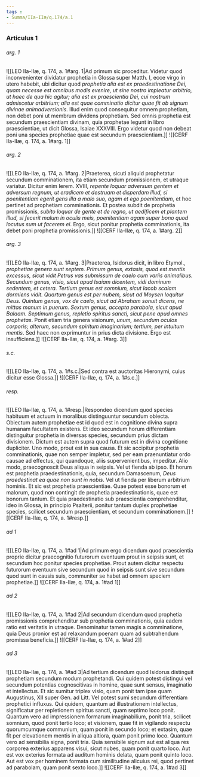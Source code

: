 ```yaml
---
tags : 
- Summa/IIa-IIæ/q.174/a.1
---
```


### Articulus 1

###### arg. 1
![[LEO IIa-IIæ, q. 174, a. 1#arg. 1|Ad primum sic proceditur. Videtur quod inconvenienter dividatur prophetia in Glossa super Matth. I, ecce virgo in utero habebit, ubi dicitur quod *prophetia alia est ex praedestinatione Dei, quam necesse est omnibus modis evenire, ut sine nostro impleatur arbitrio, ut haec de qua hic agitur; alia est ex praescientia Dei, cui nostrum admiscetur arbitrium; alia est quae comminatio dicitur quae fit ob signum divinae animadversionis*. Illud enim quod consequitur omnem prophetiam, non debet poni ut membrum dividens prophetiam. Sed omnis prophetia est secundum praescientiam divinam, quia prophetae legunt in libro praescientiae, ut dicit Glossa, Isaiae XXXVIII. Ergo videtur quod non debeat poni una species prophetiae quae est secundum praescientiam.]]
![[CERF IIa-IIæ, q. 174, a. 1#arg. 1]]

###### arg. 2
![[LEO IIa-IIæ, q. 174, a. 1#arg. 2|Praeterea, sicuti aliquid prophetatur secundum comminationem, ita etiam secundum promissionem, et utraque variatur. Dicitur enim Ierem. XVIII, *repente loquar adversum gentem et adversum regnum, ut eradicem et destruam et disperdam illud, si poenitentiam egerit gens illa a malo suo, agam et ego poenitentiam*, et hoc pertinet ad prophetiam comminationis. Et postea subdit de prophetia promissionis, *subito loquar de gente et de regno, ut aedificem et plantem illud, si fecerit malum in oculis meis, poenitentiam agam super bono quod locutus sum ut facerem ei*. Ergo, sicut ponitur prophetia comminationis, ita debet poni prophetia promissionis.]]
![[CERF IIa-IIæ, q. 174, a. 1#arg. 2]]

###### arg. 3
![[LEO IIa-IIæ, q. 174, a. 1#arg. 3|Praeterea, Isidorus dicit, in libro Etymol., *prophetiae genera sunt septem. Primum genus, extasis, quod est mentis excessus, sicut vidit Petrus vas submissum de caelo cum variis animalibus. Secundum genus, visio, sicut apud Isaiam dicentem, vidi dominum sedentem, et cetera. Tertium genus est somnium, sicut Iacob scalam dormiens vidit. Quartum genus est per nubem, sicut ad Moysen loquitur Deus. Quintum genus, vox de caelo, sicut ad Abraham sonuit dicens, ne mittas manum in puerum. Sextum genus, accepta parabola, sicut apud Balaam. Septimum genus, repletio spiritus sancti, sicut pene apud omnes prophetas*. Ponit etiam tria genera visionum, *unum, secundum oculos corporis; alterum, secundum spiritum imaginarium; tertium, per intuitum mentis*. Sed haec non exprimuntur in prius dicta divisione. Ergo est insufficiens.]]
![[CERF IIa-IIæ, q. 174, a. 1#arg. 3]]

###### s.c.
![[LEO IIa-IIæ, q. 174, a. 1#s.c.|Sed contra est auctoritas Hieronymi, cuius dicitur esse Glossa.]]
![[CERF IIa-IIæ, q. 174, a. 1#s.c.]]

###### resp.
![[LEO IIa-IIæ, q. 174, a. 1#resp.|Respondeo dicendum quod species habituum et actuum in moralibus distinguuntur secundum obiecta. Obiectum autem prophetiae est id quod est in cognitione divina supra humanam facultatem existens. Et ideo secundum horum differentiam distinguitur prophetia in diversas species, secundum prius dictam divisionem. Dictum est autem supra quod futurum est in divina cognitione dupliciter. Uno modo, prout est in sua causa. Et sic accipitur prophetia comminationis, quae non semper impletur, sed per eam praenuntiatur ordo causae ad effectus, qui quandoque, aliis supervenientibus, impeditur. Alio modo, praecognoscit Deus aliqua in seipsis. Vel ut fienda ab ipso. Et horum est prophetia praedestinationis, quia, secundum Damascenum, *Deus praedestinat ea quae non sunt in nobis*. Vel ut fienda per liberum arbitrium hominis. Et sic est prophetia praescientiae. Quae potest esse bonorum et malorum, quod non contingit de prophetia praedestinationis, quae est bonorum tantum. Et quia praedestinatio sub praescientia comprehenditur, ideo in Glossa, in principio Psalterii, ponitur tantum duplex prophetiae species, scilicet secundum praescientiam, et secundum comminationem.]]
![[CERF IIa-IIæ, q. 174, a. 1#resp.]]

###### ad 1
![[LEO IIa-IIæ, q. 174, a. 1#ad 1|Ad primum ergo dicendum quod praescientia proprie dicitur praecognitio futurorum eventuum prout in seipsis sunt, et secundum hoc ponitur species prophetiae. Prout autem dicitur respectu futurorum eventuum sive secundum quod in seipsis sunt sive secundum quod sunt in causis suis, communiter se habet ad omnem speciem prophetiae.]]
![[CERF IIa-IIæ, q. 174, a. 1#ad 1]]

###### ad 2
![[LEO IIa-IIæ, q. 174, a. 1#ad 2|Ad secundum dicendum quod prophetia promissionis comprehenditur sub prophetia comminationis, quia eadem ratio est veritatis in utraque. Denominatur tamen magis a comminatione, quia Deus pronior est ad relaxandum poenam quam ad subtrahendum promissa beneficia.]]
![[CERF IIa-IIæ, q. 174, a. 1#ad 2]]

###### ad 3
![[LEO IIa-IIæ, q. 174, a. 1#ad 3|Ad tertium dicendum quod Isidorus distinguit prophetiam secundum modum prophetandi. Qui quidem potest distingui vel secundum potentias cognoscitivas in homine, quae sunt sensus, imaginatio et intellectus. Et sic sumitur triplex visio, quam ponit tam ipse quam Augustinus, XII super Gen. ad Litt. Vel potest sumi secundum differentiam prophetici influxus. Qui quidem, quantum ad illustrationem intellectus, significatur per repletionem spiritus sancti, quam septimo loco ponit. Quantum vero ad impressionem formarum imaginabilium, ponit tria, scilicet somnium, quod ponit tertio loco; et visionem, quae fit in vigilando respectu quorumcumque communium, quam ponit in secundo loco; et extasim, quae fit per elevationem mentis in aliqua altiora, quam ponit primo loco. Quantum vero ad sensibilia signa, ponit tria. Quia sensibile signum aut est aliqua res corporea exterius apparens visui, sicut nubes, quam ponit quarto loco. Aut est vox exterius formata ad auditum hominis delata, quam ponit quinto loco. Aut est vox per hominem formata cum similitudine alicuius rei, quod pertinet ad parabolam, quam ponit sexto loco.]]
![[CERF IIa-IIæ, q. 174, a. 1#ad 3]]

